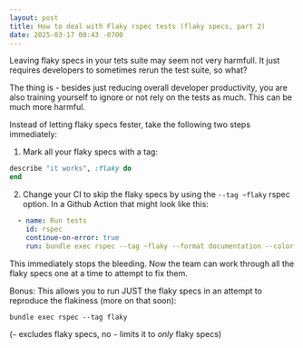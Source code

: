 ```yaml
---
layout: post
title: How to deal with Flaky rspec tests (flaky specs, part 2)
date: 2025-03-17 00:43 -0700
---
```


Leaving flaky specs in your tets suite may seem not very harmfull. It just requires developers to sometimes rerun the test suite, so what?

The thing is - besides just reducing overall developer productivity, you are also training yourself to ignore or not rely on the tests as much. This can be much more harmful.

Instead of letting flaky specs fester, take the following two steps immediately:

1. Mark all your flaky specs with a tag:

```ruby
describe "it works", :flaky do 
end 
```

2. Change your CI to skip the flaky specs by using the `--tag ~flaky` rspec option. In a Github Action that might look like this:

```yaml
  - name: Run tests
    id: rspec
    continue-on-error: true
    run: bundle exec rspec --tag ~flaky --format documentation --color
```

This immediately stops the bleeding. Now the team can work through all the flaky specs one at a time to attempt to fix them.

Bonus:  This allows you to run JUST the flaky specs in an attempt to reproduce the flakiness (more on that soon):

```shell
bundle exec rspec --tag flaky 
```

(`~` excludes flaky specs, no `~` limits it to _only_ flaky specs)


